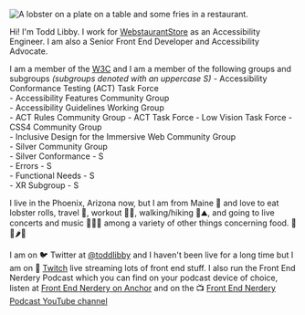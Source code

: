 ![A lobster on a plate on a table and some fries in a restaurant.](https://res.cloudinary.com/colabottles/image/upload/v1585002435/images/cookslobsterhouse_dbocrg.jpg)

Hi! I'm Todd Libby. I work for [WebstaurantStore](https://webstaurantstore.com) as an Accessibility Engineer. I am also a Senior Front End Developer and Accessibility Advocate.

I am a member of the [W3C](https://www.w3.org/) and I am a member of the following groups and subgroups _(subgroups denoted with an uppercase S)_
    - Accessibility Conformance Testing (ACT) Task Force  
    - Accessibility Features Community Group  
    - Accessibility Guidelines Working Group  
    - ACT Rules Community Group
    - ACT Task Force
    - Low Vision Task Force
    - CSS4 Community Group  
    - Inclusive Design for the Immersive Web Community Group  
    - Silver Community Group  
    - Silver Conformance - S   
    - Errors - S  
    - Functional Needs - S  
    - XR Subgroup - S  

I live in the Phoenix, Arizona now, but I am from Maine 🦞 and love to eat lobster rolls, travel 🧳, workout 🏋🏻, walking/hiking 🎒⛰, and going to live concerts and music 🥁🎶🎸 among a variety of other things concerning food. 🌯🌮🌶🍱

I am on 🐦 Twitter at [@toddlibby](https://twitter.com/toddlibby) and I haven't been live for a long time but I am on 👾 [Twitch](https://twitch.tv/toddlibby) live streaming lots of front end stuff. I also run the Front End Nerdery Podcast which you can find on your podcast device of choice, listen at [Front End Nerdery on Anchor](https://anchor.fm/frontendnerdery) and on the 📺 [Front End Nerdery Podcast YouTube channel](https://www.youtube.com/c/FrontEndNerdery)
